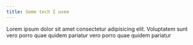 ```yaml
---
title: Some tech I usee
---
```

Lorem ipsum dolor sit amet consectetur adipisicing elit. Voluptatem sunt vero porro quae quidem pariatur vero porro quae quidem pariatur